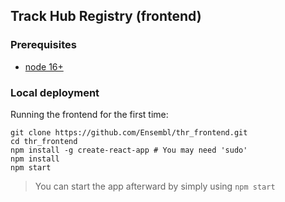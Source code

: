 ## Track Hub Registry (frontend)

### Prerequisites

* [node 16+](https://nodejs.org/en/download/)

### Local deployment

Running the frontend for the first time:

```
git clone https://github.com/Ensembl/thr_frontend.git
cd thr_frontend
npm install -g create-react-app # You may need 'sudo'
npm install
npm start
```

> You can start the app afterward by simply using `npm start`
